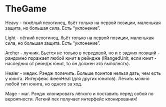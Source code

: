 # TheGame
Heavy - тяжёлый пехотинец, бьёт только на первой позиции, маленькая защита, но большая сила. Есть “уклонение”.

Light - лёгкий пехотинец, бьёт только на первой позиции, маленькая сила, но большая защита. Есть “уклонение”.

Archer - лучник. Бьется не только в передовой, но и с задних позиций - рандомно поражает любой юнит в рейндже (IRangedUnit, если юнит - наследник от рейндж юнит, то он должен это выполнять).

Healer - медик. Рэндж полечить. Больше поинтов нельзя дать, чем есть у юнита. Интерфейс ibeenHeal (для других юнитов). Лечить можно любой тип юнита, но одного за ход.

Mage - маг. Рэндж клонировать лёгкого и поставить перед собой по вероятности. Легкий пех получает интерфейс клонирования!
